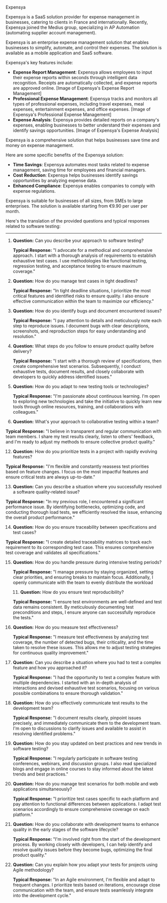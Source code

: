 
Expensya

Expensya is a SaaS solution provider for expense management in businesses, catering to clients in France and internationally. Recently, Expensya joined the Medius group, specializing in AP Automation (automating supplier account management).

Expensya is an enterprise expense management solution that enables businesses to simplify, automate, and control their expenses. The solution is available as a mobile application and SaaS software.

Expensya's key features include:

* **Expense Report Management**: Expensya allows employees to input their expense reports within seconds through intelligent data recognition. Receipts are automatically collected, and expense reports are approved online.
[Image of Expensya's Expense Report Management]
* **Professional Expense Management**: Expensya tracks and monitors all types of professional expenses, including travel expenses, meal expenses, entertainment expenses, and office expenses.
[Image of Expensya's Professional Expense Management]
* **Expense Analysis**: Expensya provides detailed reports on a company's expenses, enabling businesses to better understand their expenses and identify savings opportunities.
[Image of Expensya's Expense Analysis]

Expensya is a comprehensive solution that helps businesses save time and money on expense management.

Here are some specific benefits of the Expensya solution:

* **Time Savings**: Expensya automates most tasks related to expense management, saving time for employees and financial managers.
* **Cost Reduction**: Expensya helps businesses identify savings opportunities by analyzing expense data.
* **Enhanced Compliance**: Expensya enables companies to comply with expense regulations.

Expensya is suitable for businesses of all sizes, from SMEs to large enterprises. The solution is available starting from €9.90 per user per month.


Here's the translation of the provided questions and typical responses related to software testing:

---

1. **Question:** Can you describe your approach to software testing?

   **Typical Response:** "I advocate for a methodical and comprehensive approach. I start with a thorough analysis of requirements to establish exhaustive test cases. I use methodologies like functional testing, regression testing, and acceptance testing to ensure maximum coverage."

3. **Question:** How do you manage test cases in tight deadlines?

   **Typical Response:** "In tight deadline situations, I prioritize the most critical features and identified risks to ensure quality. I also ensure effective communication within the team to maximize our efficiency."

5. **Question:** How do you identify bugs and document encountered issues?


   **Typical Response:** "I pay attention to details and meticulously note each step to reproduce issues. I document bugs with clear descriptions, screenshots, and reproduction steps for easy understanding and resolution."

7. **Question:** What steps do you follow to ensure product quality before delivery?


   **Typical Response:** "I start with a thorough review of specifications, then create comprehensive test scenarios. Subsequently, I conduct exhaustive tests, document results, and closely collaborate with developers to quickly address identified issues."

9. **Question:** How do you adapt to new testing tools or technologies?

   **Typical Response:** "I'm passionate about continuous learning. I'm open to exploring new technologies and take the initiative to quickly learn new tools through online resources, training, and collaborations with colleagues."

11. **Question:** What's your approach to collaborative testing within a team?
  
   **Typical Response:** "I believe in transparent and regular communication with team members. I share my test results clearly, listen to others' feedback, and I'm ready to adjust my methods to ensure collective product quality."

12. **Question:** How do you prioritize tests in a project with rapidly evolving features?
  
   **Typical Response:** "I'm flexible and constantly reassess test priorities based on feature changes. I focus on the most impactful features and ensure critical tests are always up-to-date."

13. **Question:** Can you describe a situation where you successfully resolved a software quality-related issue?
 
   **Typical Response:** "In my previous role, I encountered a significant performance issue. By identifying bottlenecks, optimizing code, and conducting thorough load tests, we efficiently resolved the issue, enhancing the overall product performance."

14. **Question:** How do you ensure traceability between specifications and test cases?

   **Typical Response:** "I create detailed traceability matrices to track each requirement to its corresponding test case. This ensures comprehensive test coverage and validates all specifications."

15. **Question:** How do you handle pressure during intensive testing periods?
 
    **Typical Response:** "I manage pressure by staying organized, setting clear priorities, and ensuring breaks to maintain focus. Additionally, I openly communicate with the team to evenly distribute the workload



    11. **Question:** How do you ensure test reproducibility?
 
    **Typical Response:** "I ensure test environments are well-defined and test data remains consistent. By meticulously documenting test preconditions and steps, I ensure anyone can successfully reproduce the tests."

16. **Question:** How do you measure test effectiveness?

    **Typical Response:** "I measure test effectiveness by analyzing test coverage, the number of detected bugs, their criticality, and the time taken to resolve these issues. This allows me to adjust testing strategies for continuous quality improvement."

17. **Question:** Can you describe a situation where you had to test a complex feature and how you approached it?

    **Typical Response:** "I had the opportunity to test a complex feature with multiple dependencies. I started with an in-depth analysis of interactions and devised exhaustive test scenarios, focusing on various possible combinations to ensure thorough validation."

18. **Question:** How do you effectively communicate test results to the development team?

    **Typical Response:** "I document results clearly, pinpoint issues precisely, and immediately communicate them to the development team. I'm open to discussions to clarify issues and available to assist in resolving identified problems."

19. **Question:** How do you stay updated on best practices and new trends in software testing?

    **Typical Response:** "I regularly participate in software testing conferences, webinars, and discussion groups. I also read specialized blogs and engage in online courses to stay informed about the latest trends and best practices."

20. **Question:** How do you manage test scenarios for both mobile and web applications simultaneously?

    **Typical Response:** "I prioritize test cases specific to each platform and pay attention to functional differences between applications. I adapt test scenarios accordingly to ensure comprehensive coverage on each platform."

21. **Question:** How do you collaborate with development teams to enhance quality in the early stages of the software lifecycle?

    **Typical Response:** "I'm involved right from the start of the development process. By working closely with developers, I can help identify and resolve quality issues before they become bugs, optimizing the final product quality."

22. **Question:** Can you explain how you adapt your tests for projects using Agile methodology?

    **Typical Response:** "In an Agile environment, I'm flexible and adapt to frequent changes. I prioritize tests based on iterations, encourage close communication with the team, and ensure tests seamlessly integrate into the development cycle."
